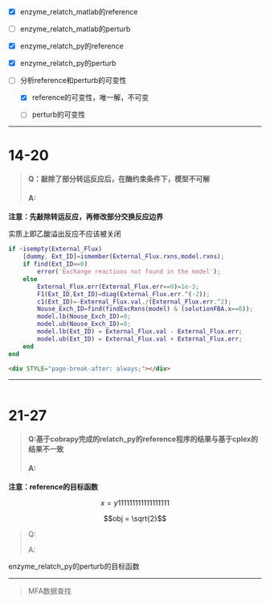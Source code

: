 * [x] enzyme\_relatch\_matlab的reference
* [ ] enzyme\_relatch\_matlab的perturb
* [x] enzyme\_relatch\_py的reference
* [x] enzyme\_relatch\_py的perturb
* [ ] 分析reference和perturb的可变性

  * [x] reference的可变性，唯一解，不可变

  * [ ] perturb的可变性

---

# 14-20

> #### Q：敲除了部分转运反应后，在酶约束条件下，模型不可解
>
> #### A:

**注意：先敲除转运反应，再修改部分交换反应边界**

实质上即乙酸溢出反应不应该被关闭

```MATLAB
if ~isempty(External_Flux)
    [dummy, Ext_ID]=ismember(External_Flux.rxns,model.rxns);
    if find(Ext_ID==0)
        error('Exchange reactions not found in the model');
    else
        External_Flux.err(External_Flux.err==0)=1e-3;
        F1(Ext_ID,Ext_ID)=diag(External_Flux.err.^(-2));
        c1(Ext_ID)=-External_Flux.val./(External_Flux.err.^2);
        Nouse_Exch_ID=find(findExcRxns(model) & (solutionFBA.x==0));
        model.lb(Nouse_Exch_ID)=0;
        model.ub(Nouse_Exch_ID)=0;
        model.lb(Ext_ID) = External_Flux.val - External_Flux.err;
        model.ub(Ext_ID) = External_Flux.val + External_Flux.err;
    end
end
```

```markdown
<div STYLE="page-break-after: always;"></div>
```

---

```markdown

```

# 21-27

> #### Q:基于cobrapy完成的relatch\_py的reference程序的结果与基于cplex的结果不一致
>
> #### A:

**注意：reference的目标函数**


$$
x = y111111111111111111
$$


$$obj = \sqrt{2}$$

> Q:
>
> A:

enzyme\_relatch\_py的perturb的目标函数

---

> MFA数据查找











